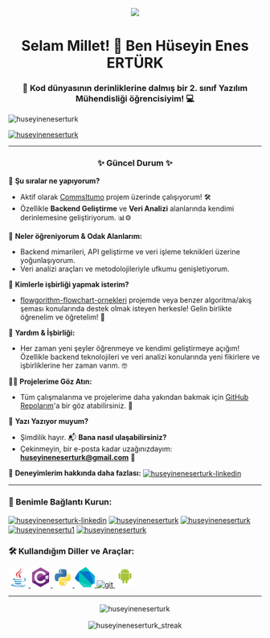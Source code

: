 <p align="center">
  <img src="https://media.giphy.com/media/qgQUggAC3Pfv687qPC/giphy.gif" width="300"/>
  </p>

<h1 align="center">Selam Millet! 👋 Ben Hüseyin Enes ERTÜRK</h1>
<h3 align="center">🚀 Kod dünyasının derinliklerine dalmış bir 2. sınıf Yazılım Mühendisliği öğrencisiyim! 💻</h3>

<p align="left"> <img src="https://komarev.com/ghpvc/?username=huseyineneserturk&label=Profil%20Görüntülenme%20Sayısı&color=0e75b6&style=flat" alt="huseyineneserturk" /> </p>

<p align="left"> <a href="https://github.com/ryo-ma/github-profile-trophy"><img src="https://github-profile-trophy.vercel.app/?username=huseyineneserturk" alt="huseyineneserturk" /></a> </p>

---

### <p align="center">✨ Güncel Durum ✨</p>

🔭 **Şu sıralar ne yapıyorum?**
   - Aktif olarak [CommsItumo](https://github.com/huseyineneserturk/CommsItumo) projem üzerinde çalışıyorum! 🛠️
   - Özellikle **Backend Geliştirme** ve **Veri Analizi** alanlarında kendimi derinlemesine geliştiriyorum. 📊⚙️

🌱 **Neler öğreniyorum & Odak Alanlarım:**
   - Backend mimarileri, API geliştirme ve veri işleme teknikleri üzerine yoğunlaşıyorum.
   - Veri analizi araçları ve metodolojileriyle ufkumu genişletiyorum.

👯 **Kimlerle işbirliği yapmak isterim?**
   - [flowgorithm-flowchart-ornekleri](https://github.com/huseyineneserturk/flowgorithm-flowchart-ornekleri) projemde veya benzer algoritma/akış şeması konularında destek olmak isteyen herkesle! Gelin birlikte öğrenelim ve öğretelim! 🤝

🤝 **Yardım & İşbirliği:**
   - Her zaman yeni şeyler öğrenmeye ve kendimi geliştirmeye açığım! Özellikle backend teknolojileri ve veri analizi konularında yeni fikirlere ve işbirliklerine her zaman varım. 🤓

👨‍💻 **Projelerime Göz Atın:**
   - Tüm çalışmalarıma ve projelerime daha yakından bakmak için [GitHub Repolarım](https://github.com/huseyineneserturk?tab=repositories)'a bir göz atabilirsiniz. 🚀

📝 **Yazı Yazıyor muyum?**
   - Şimdilik hayır.
📬 **Bana nasıl ulaşabilirsiniz?**
   - Çekinmeyin, bir e-posta kadar uzağınızdayım: **huseyineneserturk@gmail.com** 💌

📄 **Deneyimlerim hakkında daha fazlası:**
   <a href="https://www.linkedin.com/in/h%C3%BCseyin-enes-ert%C3%BCrk-1ba5ba28b/" target="blank"><img align="center" src="https://raw.githubusercontent.com/rahuldkjain/github-profile-readme-generator/master/src/images/icons/Social/linked-in-alt.svg" alt="huseyineneserturk-linkedin" height="30" width="40" /></a>

---

<h3 align="left">🔗 Benimle Bağlantı Kurun:</h3>
<p align="left">
<a href="https://www.linkedin.com/in/h%C3%BCseyin-enes-ert%C3%BCrk-1ba5ba28b/" target="blank"><img align="center" src="https://raw.githubusercontent.com/rahuldkjain/github-profile-readme-generator/master/src/images/icons/Social/linked-in-alt.svg" alt="huseyineneserturk-linkedin" height="30" width="40" /></a>
<a href="https://dev.to/huseyineneserturk" target="blank"><img align="center" src="https://raw.githubusercontent.com/rahuldkjain/github-profile-readme-generator/master/src/images/icons/Social/devto.svg" alt="huseyineneserturk" height="30" width="40" /></a>
<a href="https://instagram.com/huseyineneserturk" target="blank"><img align="center" src="https://raw.githubusercontent.com/rahuldkjain/github-profile-readme-generator/master/src/images/icons/Social/instagram.svg" alt="huseyineneserturk" height="30" width="40" /></a>
<a href="https://www.hackerrank.com/huseyinenesertu1" target="blank"><img align="center" src="https://raw.githubusercontent.com/rahuldkjain/github-profile-readme-generator/master/src/images/icons/Social/hackerrank.svg" alt="huseyinenesertu1" height="30" width="40" /></a>
<a href="https://www.leetcode.com/huseyineneserturk" target="blank"><img align="center" src="https://raw.githubusercontent.com/rahuldkjain/github-profile-readme-generator/master/src/images/icons/Social/leet-code.svg" alt="huseyineneserturk" height="30" width="40" /></a>
</p>

<h3 align="left">🛠️ Kullandığım Diller ve Araçlar:</h3>
<p align="left">
  <a href="https://www.java.com" target="_blank" rel="noreferrer"> <img src="https://raw.githubusercontent.com/devicons/devicon/master/icons/java/java-original.svg" alt="java" width="40" height="40"/> </a>
  <a href="https://learn.microsoft.com/en-us/dotnet/csharp/" target="_blank" rel="noreferrer"> <img src="https://raw.githubusercontent.com/devicons/devicon/master/icons/csharp/csharp-original.svg" alt="csharp" width="40" height="40"/> </a>
  <a href="https://www.python.org" target="_blank" rel="noreferrer"> <img src="https://raw.githubusercontent.com/devicons/devicon/master/icons/python/python-original.svg" alt="python" width="40" height="40"/> </a>
  <a href="https://dart.dev" target="_blank" rel="noreferrer"> <img src="https://raw.githubusercontent.com/devicons/devicon/master/icons/dart/dart-original.svg" alt="dart" width="40" height="40"/> </a>
  <a href="https://git-scm.com/" target="_blank" rel="noreferrer"> <img src="https://www.vectorlogo.zone/logos/git-scm/git-scm-icon.svg" alt="git" width="40" height="40"/> </a>
  <a href="https://developer.android.com" target="_blank" rel="noreferrer"> <img src="https://raw.githubusercontent.com/devicons/devicon/master/icons/android/android-original-wordmark.svg" alt="android" width="40" height="40"/> </a>
  </p>

---

<p align="center">
  <img align="center" src="https://github-readme-stats.vercel.app/api?username=huseyineneserturk&show_icons=true&locale=tr&theme=radical" alt="huseyineneserturk" />
</p>

<p align="center">
  <img align="center" src="https://github-readme-streak-stats.herokuapp.com/?user=huseyineneserturk&theme=radical&locale=tr" alt="huseyineneserturk_streak" />
</p>
